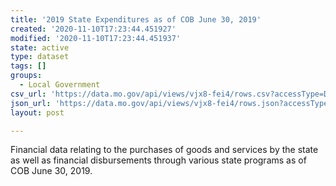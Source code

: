 ```yaml
---
title: '2019 State Expenditures as of COB June 30, 2019'
created: '2020-11-10T17:23:44.451927'
modified: '2020-11-10T17:23:44.451937'
state: active
type: dataset
tags: []
groups:
  - Local Government
csv_url: 'https://data.mo.gov/api/views/vjx8-fei4/rows.csv?accessType=DOWNLOAD'
json_url: 'https://data.mo.gov/api/views/vjx8-fei4/rows.json?accessType=DOWNLOAD'
layout: post

---
```

Financial data relating to the purchases of goods and services by the state as well as financial disbursements through various state programs as of COB June 30, 2019.
